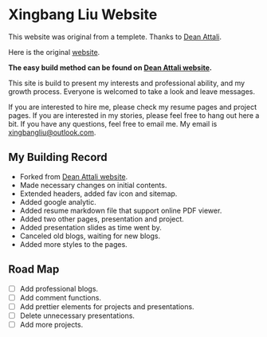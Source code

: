 # Xingbang Liu Website
This website was original from a templete. Thanks to [Dean Attali](http://deanattali.com).

Here is the original [website](https://github.com/daattali/beautiful-jekyll).

**The easy build method can be found on [Dean Attali website](http://deanattali.com).**

This site is build to present my interests and professional ability, and my growth process. Everyone is welcomed to take a look and leave messages.

If you are interested to hire me, please check my resume pages and project pages. If you are interested in my stories, please feel free to hang out here a bit. If you have any questions, feel free to email me. My email is <a href = "mailto: xingbangliu@outlook.com">xingbangliu@outlook.com</a>.

## My Building Record

* Forked from [Dean Attali website](http://deanattali.com).
* Made necessary changes on initial contents.
* Extended headers, added fav icon and sitemap.
* Added google analytic.
* Added resume markdown file that support online PDF viewer.
* Added two other pages, presentation and project.
* Added presentation slides as time went by.
* Canceled old blogs, waiting for new blogs.
* Added more styles to the pages.

## Road Map

- [ ] Add professional blogs.
- [ ] Add comment functions.
- [ ] Add prettier elements for projects and presentations.
- [ ] Delete unnecessary presentations.
- [ ] Add more projects.
